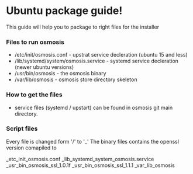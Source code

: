 # Ubuntu package guide!

This guide will help you to package to right files for the installer

### Files to run osmosis

 - /etc/init/osmosis.conf - upstrat service decleration (ubuntu 15 and
   less) 
  - /lib/systemd/system/osmosis.service - systemd service
   decleration (newer ubuntu versions)
   - /usr/bin/osmosis - the osmosis binary
   - /var/lib/osmosis - osmosis store directory skeleton
   
### How to get the files
* service files (systemd / upstart) can be found in osmosis git main directory.

### Script files
Every file is changed form '/' to '_'
The binary files contains the openssl version comapiled to

_etc_init_osmosis.conf
_lib_systemd_system_osmosis.service
_usr_bin_osmosis_ssl_1.0.1f
_usr_bin_osmosis_ssl_1.1.1
_var_lib_osmosis
